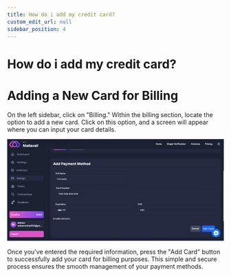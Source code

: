```yaml
---
title: How do i add my credit card?
custom_edit_url: null
sidebar_position: 4
---
```


# How do i add my credit card?

# Adding a New Card for Billing

On the left sidebar, click on "Billing." Within the billing section, locate the option to add a new card. Click on this option, and a screen will appear where you can input your card details.

![image](img/payment.gif)

Once you've entered the required information, press the "Add Card" button to successfully add your card for billing purposes. This simple and secure process ensures the smooth management of your payment methods.